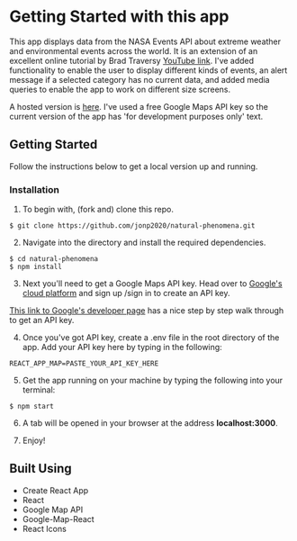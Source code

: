# Getting Started with this app

This app displays data from the NASA Events API about extreme weather and environmental events across the world. It is an extension of an excellent online tutorial by Brad Traversy [YouTube link](https://www.youtube.com/watch?v=ontX4zfVqK8). I've added functionality to enable the user to display different kinds of events, an alert message if a selected category has no current data, and added media queries to enable the app to work on different size screens.

A hosted version is [here](https://weather-events-jp.glitch.me/). I've used a free Google Maps API key so the current version of the app has 'for development purposes only' text.

## Getting Started

Follow the instructions below to get a local version up and running.

### Installation

1. To begin with, (fork and) clone this repo.

```
$ git clone https://github.com/jonp2020/natural-phenomena.git
```

2. Navigate into the directory and install the required dependencies.

```
$ cd natural-phenomena
$ npm install
```

3. Next you'll need to get a Google Maps API key. Head over to [Google's cloud platform](https://cloud.google.com/maps-platform) and sign up /sign in to create an API key.

[This link to Google's developer page](https://developers.google.com/maps/documentation/javascript/get-api-key) has a nice step by step walk through to get an API key.

4. Once you've got API key, create a .env file in the root directory of the app. Add your API key here by typing in the following:

```
REACT_APP_MAP=PASTE_YOUR_API_KEY_HERE
```

5. Get the app running on your machine by typing the following into your terminal:

```
$ npm start
```

6. A tab will be opened in your browser at the address **localhost:3000**.

7. Enjoy!

## Built Using

- Create React App
- React
- Google Map API
- Google-Map-React
- React Icons
